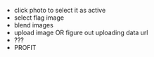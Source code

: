 * click photo to select it as active
* select flag image
* blend images
* upload image OR figure out uploading data url
* ???
* PROFIT
